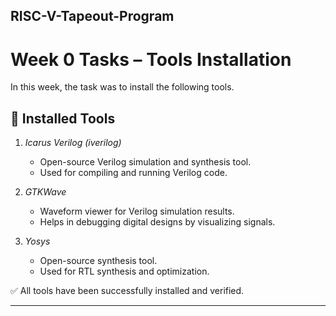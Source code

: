 RISC-V-Tapeout-Program
---

# Week 0 Tasks – Tools Installation

In this week, the task was to install the following tools.

## 🔧 Installed Tools

1. *Icarus Verilog (iverilog)*  
   - Open-source Verilog simulation and synthesis tool.
   - Used for compiling and running Verilog code.

2. *GTKWave*  
   - Waveform viewer for Verilog simulation results.
   - Helps in debugging digital designs by visualizing signals.

3. *Yosys*  
   - Open-source synthesis tool.
   - Used for RTL synthesis and optimization.

✅ All tools have been successfully installed and verified.

---
